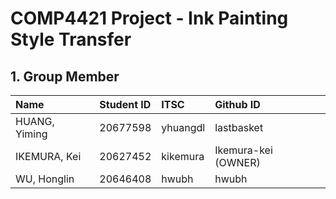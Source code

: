 # COMP4421 Project - Ink Painting Style Transfer

## 1. Group Member
      
| Name          | Student ID  | ITSC      | Github ID |
| :------------ | :---------- | :-------- | :-------- |
| HUANG, Yiming | 20677598    | yhuangdl  | lastbasket |
| IKEMURA, Kei  | 20627452    | kikemura  | Ikemura-kei (OWNER) |
| WU, Honglin   | 20646408    | hwubh     | hwubh |
     